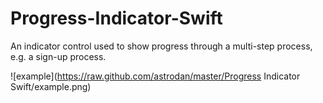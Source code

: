 Progress-Indicator-Swift
========================

An indicator control used to show progress through a multi-step process, e.g. a sign-up process.

![example](https://raw.github.com/astrodan/master/Progress Indicator Swift/example.png)
